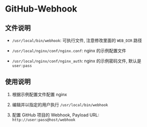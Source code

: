 GitHub-Webhook
===

文件说明
---

 - `/usr/local/bin/webhook`: 可执行文件, 注意修改里面的 `WEB_DIR` 路径

 - `/usr/local/nginx/conf/nginx.conf`: nginx 的示例配置文件

 - `/usr/local/nginx/conf/nginx_auth`: nginx 的示例密码文件, 默认是 `user:pass`

使用说明
---

 1. 根据示例配置文件配置 nginx

 2. 编辑并以指定的用户执行 `/usr/local/bin/webhook`

 3. 配置 GitHub 项目的 Webhook, Payload URL: `http://user:pass@host/webhook`

